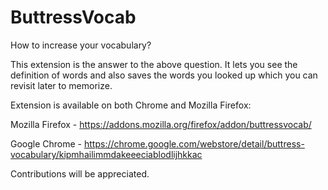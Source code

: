 # ButtressVocab

How to increase your vocabulary?

This extension is the answer to the above question. It lets you see the definition of words and also saves the words you looked up which you can revisit later to memorize.

Extension is available on both Chrome and Mozilla Firefox:

Mozilla Firefox - https://addons.mozilla.org/firefox/addon/buttressvocab/

Google Chrome - https://chrome.google.com/webstore/detail/buttress-vocabulary/kipmhailimmdakeeeciablodlijhkkac

Contributions will be appreciated.

